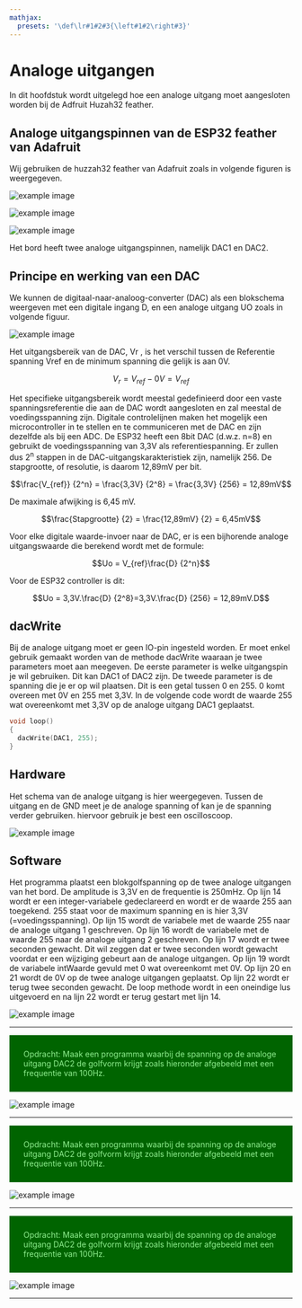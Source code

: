 ```yaml
---
mathjax:
  presets: '\def\lr#1#2#3{\left#1#2\right#3}'
---
```


# Analoge uitgangen

In dit hoofdstuk wordt uitgelegd hoe een analoge uitgang moet aangesloten worden bij de Adfruit Huzah32 feather.

## Analoge uitgangspinnen van de ESP32 feather van Adafruit

Wij gebruiken de huzzah32 feather van Adafruit zoals in volgende figuren is weergegeven.

![example image](./images/vsc_28.png "De digitale IO-pinnen van de Adafruit Huzzah ESP32 feather")

![example image](./images/feather_pinouttop.jpg "De digitale IO-pinnen van de Adafruit Huzzah ESP32 feather")

![example image](./images/esp32_2.jpg "De digitale IO-pinnen van de Adafruit Huzzah ESP32 feather")

Het bord heeft twee analoge uitgangspinnen, namelijk DAC1 en DAC2.

## Principe en werking van een DAC

We kunnen de digitaal-naar-analoog-converter (DAC) als een blokschema weergeven met een
digitale ingang D, en een analoge uitgang UO zoals in volgende figuur.

![example image](./images/dac1.png "De opbouw van een Digitaal naar Analoog Converter (DAC).")

Het uitgangsbereik van de DAC, Vr , is het verschil tussen de Referentie spanning Vref en de minimum spanning die gelijk is aan 0V.

$$V_r = V_{ref} - 0V = V_{ref}$$

Het specifieke uitgangsbereik wordt meestal gedefinieerd door een vaste spanningsreferentie die aan de DAC wordt aangesloten en zal meestal de voedingsspanning zijn.
Digitale controlelijnen maken het mogelijk een microcontroller in te stellen en te communiceren met de DAC en zijn dezelfde als bij een ADC.
De ESP32 heeft een 8bit DAC (d.w.z. n=8) en gebruikt de voedingsspanning van 3,3V als referentiespanning.
Er zullen dus 2<sup>n</sup> stappen in de DAC-uitgangskarakteristiek zijn, namelijk 256.
De stapgrootte, of resolutie, is daarom 12,89mV per bit.

$$\frac{V_{ref}} {2^n} = \frac{3,3V} {2^8} = \frac{3,3V} {256} = 12,89mV$$

De maximale afwijking is 6,45 mV.

$$\frac{Stapgrootte} {2} = \frac{12,89mV} {2} = 6,45mV$$

Voor elke digitale waarde-invoer naar de DAC, er is een bijhorende analoge uitgangswaarde die berekend wordt met de formule:

$$Uo = V_{ref}\frac{D} {2^n}$$

Voor de ESP32 controller is dit: 

$$Uo = 3,3V.\frac{D} {2^8}=3,3V.\frac{D} {256} = 12,89mV.D$$

## dacWrite

Bij de analoge uitgang moet er geen IO-pin ingesteld worden. Er moet enkel gebruik gemaakt worden van de methode dacWrite waaraan je twee parameters moet aan meegeven.
De eerste parameter is welke uitgangspin je wil gebruiken. Dit kan DAC1 of DAC2 zijn.
De tweede parameter is de spanning die je er op wil plaatsen. Dit is een getal tussen 0 en 255. 0 komt overeen met 0V en 255 met 3,3V.
In de volgende code wordt de waarde 255 wat overeenkomt met 3,3V op de analoge uitgang DAC1 geplaatst.

```cpp
void loop()
{
  dacWrite(DAC1, 255);
}
```

## Hardware

Het schema van de analoge uitgang is hier weergegeven. Tussen de uitgang en de GND meet je de analoge spanning of kan je de spanning verder gebruiken. hiervoor gebruik je best een oscilloscoop.

![example image](./images/dac2.png "De analoge uitgang DAC 1 van de ESP32.")

## Software

Het programma plaatst een blokgolfspanning op de twee analoge uitgangen van het bord. De amplitude is 3,3V en de frequentie is 250mHz.
Op lijn 14 wordt er een integer-variabele gedeclareerd en wordt er de waarde 255 aan toegekend. 255 staat voor de maximum spanning en is hier 3,3V (=voedingsspanning).
Op lijn 15 wordt de variabele met de waarde 255 naar de analoge uitgang 1 geschreven.
Op lijn 16 wordt de variabele met de waarde 255 naar de analoge uitgang 2 geschreven.
Op lijn 17 wordt er twee seconden gewacht. Dit wil zeggen dat er twee seconden wordt gewacht voordat er een wijziging gebeurt aan de analoge uitgangen.
Op lijn 19 wordt de variabele intWaarde gevuld met 0 wat overeenkomt met 0V.
Op lijn 20 en 21 wordt de 0V op de twee analoge uitgangen geplaatst.
Op lijn 22 wordt er terug twee seconden gewacht.
De loop methode wordt in een oneindige lus uitgevoerd en na lijn 22 wordt er terug gestart met lijn 14.

![example image](./images/code.png "Voorbeeldprogramma analoge uitgangsspanning.")

***
<div style="background-color:darkgreen; text-align:left; vertical-align:left; padding:15px;">
<p style="color:lightgreen; margin:10px">
Opdracht: Maak een programma waarbij de spanning op de analoge uitgang DAC2 de golfvorm krijgt zoals hieronder afgebeeld met een frequentie van 100Hz.
</p>
</div>


![example image](./images/oef1.png "een zaagtand-trapspanning")

***

<div style="background-color:darkgreen; text-align:left; vertical-align:left; padding:15px;">
<p style="color:lightgreen; margin:10px">
Opdracht: Maak een programma waarbij de spanning op de analoge uitgang DAC2 de golfvorm krijgt zoals hieronder afgebeeld met een frequentie van 100Hz.
</p>
</div>


![example image](./images/oef2.png "een vloeiende zaagtand-spanning")

***

<div style="background-color:darkgreen; text-align:left; vertical-align:left; padding:15px;">
<p style="color:lightgreen; margin:10px">
Opdracht: Maak een programma waarbij de spanning op de analoge uitgang DAC2 de golfvorm krijgt zoals hieronder afgebeeld met een frequentie van 100Hz.
</p>
</div>


![example image](./images/oef3.png "een vloeiende driehoek-spanning")

***


